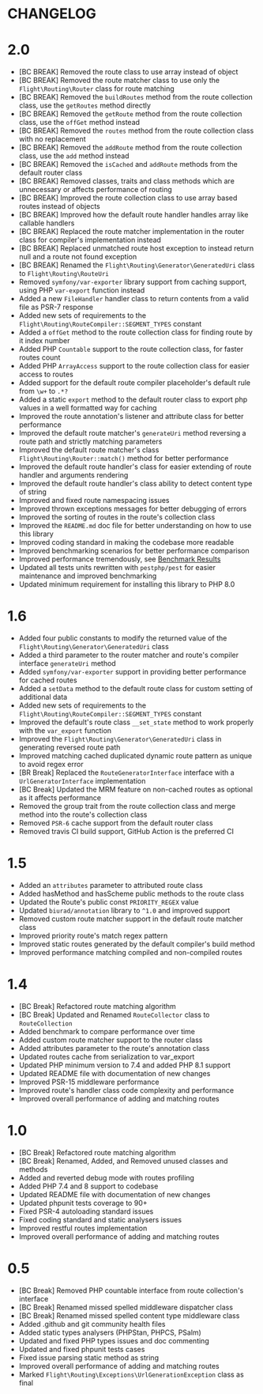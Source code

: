 CHANGELOG
=========

2.0
===

* [BC BREAK] Removed the route class to use array instead of object
* [BC BREAK] Removed the route matcher class to use only the `Flight\Routing\Router` class for route matching
* [BC BREAK] Removed the `buildRoutes` method from the route collection class, use the `getRoutes` method directly
* [BC BREAK] Removed the `getRoute` method from the route collection class, use the `offGet` method instead
* [BC BREAK] Removed the `routes` method from the route collection class with no replacement
* [BC BREAK] Removed the `addRoute` method from the route collection class, use the `add` method instead
* [BC BREAK] Removed the `isCached` and `addRoute` methods from the default router class
* [BC BREAK] Removed classes, traits and class methods which are unnecessary or affects performance of routing
* [BC BREAK] Improved the route collection class to use array based routes instead of objects
* [BC BREAK] Improved how the default route handler handles array like callable handlers
* [BC BREAK] Replaced the route matcher implementation in the router class for compiler's implementation instead
* [BC BREAK] Replaced unmatched route host exception to instead return null and a route not found exception
* [BC BREAK] Renamed the `Flight\Routing\Generator\GeneratedUri` class to `Flight\Routing\RouteUri`
* Removed `symfony/var-exporter` library support from caching support, using PHP `var-export` function instead
* Added a new `FileHandler` handler class to return contents from a valid file as PSR-7 response
* Added new sets of requirements to the `Flight\Routing\RouteCompiler::SEGMENT_TYPES` constant
* Added a `offGet` method to the route collection class for finding route by it index number
* Added PHP `Countable` support to the route collection class, for faster routes count
* Added PHP `ArrayAccess` support to the route collection class for easier access to routes
* Added support for the default route compiler placeholder's default rule from `\w+` to `.*?`
* Added a static `export` method to the default router class to export php values in a well formatted way for caching
* Improved the route annotation's listener and attribute class for better performance
* Improved the default route matcher's `generateUri` method reversing a route path and strictly matching parameters
* Improved the default route matcher's class `Flight\Routing\Router::match()` method for better performance
* Improved the default route handler's class for easier extending of route handler and arguments rendering
* Improved the default route handler's class ability to detect content type of string
* Improved and fixed route namespacing issues
* Improved thrown exceptions messages for better debugging of errors
* Improved the sorting of routes in the route's collection class
* Improved the `README.md` doc file for better understanding on how to use this library
* Improved coding standard in making the codebase more readable
* Improved benchmarking scenarios for better performance comparison
* Improved performance tremendously, see [Benchmark Results](./BENCHMARK.txt)
* Updated all tests units rewritten with `pestphp/pest` for easier maintenance and improved benchmarking
* Updated minimum requirement for installing this library to PHP 8.0

1.6
===

* Added four public constants to modify the returned value of the `Flight\Routing\Generator\GeneratedUri` class
* Added a third parameter to the router matcher and route's compiler interface `generateUri` method
* Added `symfony/var-exporter` support in providing better performance for cached routes
* Added a `setData` method to the default route class for custom setting of additional data
* Added new sets of requirements to the `Flight\Routing\RouteCompiler::SEGMENT_TYPES` constant
* Improved the default's route class `__set_state` method to work properly with the `var_export` function
* Improved the `Flight\Routing\Generator\GeneratedUri` class in generating reversed route path
* Improved matching cached duplicated dynamic route pattern as unique to avoid regex error
* [BR Break] Replaced the `RouteGeneratorInterface` interface with a `UrlGeneratorInterface` implementation
* [BC Break] Updated the MRM feature on non-cached routes as optional as it affects performance
* Removed the group trait from the route collection class and merge method into the route's collection class
* Removed `PSR-6` cache support from the default router class
* Removed travis CI build support, GitHub Action is the preferred CI

1.5
===

* Added an `attributes` parameter to attributed route class
* Added hasMethod and hasScheme public methods to the route class
* Updated the Route's public const `PRIORITY_REGEX` value
* Updated `biurad/annotation` library to `^1.0` and improved support
* Removed custom route matcher support in the default route matcher class
* Improved priority route's match regex pattern
* Improved static routes generated by the default compiler's build method
* Improved performance matching compiled and non-compiled routes

1.4
===

* [BC Break] Refactored route matching algorithm
* [BC Break] Updated and Renamed `RouteCollector` class to `RouteCollection`
* Added benchmark to compare performance over time
* Added custom route matcher support to the router class
* Added attributes parameter to the route's annotation class
* Updated routes cache from serialization to var_export
* Updated PHP minimum version to 7.4 and added PHP 8.1 support
* Updated README file with documentation of new changes
* Improved PSR-15 middleware performance
* Improved route's handler class code complexity and performance
* Improved overall performance of adding and matching routes

1.0
===

* [BC Break] Refactored route matching algorithm
* [BC Break] Renamed, Added, and Removed unused classes and methods
* Added and reverted debug mode with routes profiling
* Added PHP 7.4 and 8 support to codebase
* Updated README file with documentation of new changes
* Updated phpunit tests coverage to 90+
* Fixed PSR-4 autoloading standard issues
* Fixed coding standard and static analysers issues
* Improved restful routes implementation
* Improved overall performance of adding and matching routes

0.5
===

* [BC Break] Removed PHP countable interface from route collection's interface
* [BC Break] Renamed missed spelled middleware dispatcher class
* [BC Break] Renamed missed spelled content type middleware class
* Added .github and git community health files
* Added static types analysers (PHPStan, PHPCS, PSalm)
* Updated and fixed PHP types issues and doc commenting
* Updated and fixed phpunit tests cases
* Fixed issue parsing static method as string
* Improved overall performance of adding and matching routes
* Marked `Flight\Routing\Exceptions\UrlGenerationException` class as final
